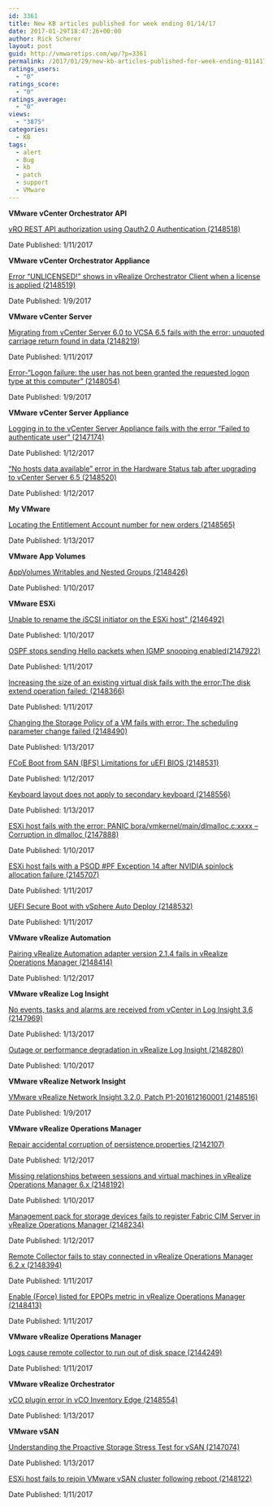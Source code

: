 ```yaml
---
id: 3361
title: New KB articles published for week ending 01/14/17
date: 2017-01-29T18:47:26+00:00
author: Rick Scherer
layout: post
guid: http://vmwaretips.com/wp/?p=3361
permalink: /2017/01/29/new-kb-articles-published-for-week-ending-011417/
ratings_users:
  - "0"
ratings_score:
  - "0"
ratings_average:
  - "0"
views:
  - "3875"
categories:
  - KB
tags:
  - alert
  - Bug
  - kb
  - patch
  - support
  - VMware
---
```

**VMware vCenter Orchestrator API**
  
<a href="https://kb.vmware.com/kb/2148518" name="&lpos=apps_scodevmw : 49">vRO REST API authorization using Oauth2.0 Authentication (2148518)</a>
  
Date Published: 1/11/2017

**VMware vCenter Orchestrator Appliance**
  
<a href="https://kb.vmware.com/kb/2148519" name="&lpos=apps_scodevmw : 50">Error “UNLICENSED!” shows in vRealize Orchestrator Client when a license is applied (2148519)</a>
  
Date Published: 1/9/2017

**VMware vCenter Server**
  
<a href="https://kb.vmware.com/kb/2148219" name="&lpos=apps_scodevmw : 51">Migrating from vCenter Server 6.0 to VCSA 6.5 fails with the error: unquoted carriage return found in data (2148219)</a>
  
Date Published: 1/11/2017
  
<a href="https://kb.vmware.com/kb/2148054" name="&lpos=apps_scodevmw : 52">Error-“Logon failure: the user has not been granted the requested logon type at this computer” (2148054)</a>
  
Date Published: 1/9/2017

**VMware vCenter Server Appliance**
  
<a href="https://kb.vmware.com/kb/2147174" name="&lpos=apps_scodevmw : 53">Logging in to the vCenter Server Appliance fails with the error “Failed to authenticate user” (2147174)</a>
  
Date Published: 1/12/2017
  
[“No hosts data available” error in the Hardware Status tab after upgrading to vCenter Server 6.5 (2148520)](https://kb.vmware.com/kb/2148520)
  
Date Published: 1/12/2017

<!--more-->

**My VMware**
  
[Locating the Entitlement Account number for new orders (2148565)](https://kb.vmware.com/kb/2148565)
  
Date Published: 1/13/2017

**VMware App Volumes**
  
[AppVolumes Writables and Nested Groups (2148426)](https://kb.vmware.com/kb/2148426)
  
Date Published: 1/10/2017

**VMware ESXi**
  
[Unable to rename the iSCSI initiator on the ESXi host” (2146492)](https://kb.vmware.com/kb/2146492)
  
Date Published: 1/10/2017
  
<a href="https://kb.vmware.com/kb/2147922" name="&lpos=apps_scodevmw : 58">OSPF stops sending Hello packets when IGMP snooping enabled(2147922)</a>
  
Date Published: 1/11/2017
  
<a href="https://kb.vmware.com/kb/2148366" name="&lpos=apps_scodevmw : 59">Increasing the size of an existing virtual disk fails with the error:The disk extend operation failed: <Reason> (2148366)</a>
  
Date Published: 1/11/2017
  
[Changing the Storage Policy of a VM fails with error: The scheduling parameter change failed (2148490)](https://kb.vmware.com/kb/2148490)
  
Date Published: 1/13/2017
  
[FCoE Boot from SAN (BFS) Limitations for uEFI BIOS (2148531)](https://kb.vmware.com/kb/2148531)
  
Date Published: 1/12/2017
  
[Keyboard layout does not apply to secondary keyboard (2148556)](https://kb.vmware.com/kb/2148556)
  
Date Published: 1/13/2017
  
<a href="https://kb.vmware.com/kb/2147888" name="&lpos=apps_scodevmw : 63">ESXi host fails with the error: PANIC bora/vmkernel/main/dlmalloc.c:xxxx – Corruption in dlmalloc (2147888)</a>
  
Date Published: 1/10/2017
  
<a href="https://kb.vmware.com/kb/2145707" name="&lpos=apps_scodevmw : 64">ESXi host fails with a PSOD #PF Exception 14 after NVIDIA spinlock allocation failure (2145707)</a>
  
Date Published: 1/11/2017
  
<a href="https://kb.vmware.com/kb/2148532" name="&lpos=apps_scodevmw : 65">UEFI Secure Boot with vSphere Auto Deploy (2148532)</a>
  
Date Published: 1/11/2017

**VMware vRealize Automation**
  
<a href="https://kb.vmware.com/kb/2148414" name="&lpos=apps_scodevmw : 66">Pairing vRealize Automation adapter version 2.1.4 fails in vRealize Operations Manager (2148414)</a>
  
Date Published: 1/12/2017

**VMware vRealize Log Insight**
  
[No events, tasks and alarms are received from vCenter in Log Insight 3.6 (2147969)](https://kb.vmware.com/kb/2147969)
  
Date Published: 1/13/2017
  
<a href="https://kb.vmware.com/kb/2148280" name="&lpos=apps_scodevmw : 68">Outage or performance degradation in vRealize Log Insight (2148280)</a>
  
Date Published: 1/10/2017

**VMware vRealize Network Insight**
  
[VMware vRealize Network Insight 3.2.0, Patch P1-201612160001 (2148516)](https://kb.vmware.com/kb/2148516)
  
Date Published: 1/9/2017

**VMware vRealize Operations Manager**
  
[Repair accidental corruption of persistence.properties (2142107)](https://kb.vmware.com/kb/2142107)
  
Date Published: 1/12/2017
  
[Missing relationships between sessions and virtual machines in vRealize Operations Manager 6.x (2148192)](https://kb.vmware.com/kb/2148192)
  
Date Published: 1/10/2017
  
<a href="https://kb.vmware.com/kb/2148234" name="&lpos=apps_scodevmw : 72">Management pack for storage devices fails to register Fabric CIM Server in vRealize Operations Manager (2148234)</a>
  
Date Published: 1/12/2017
  
[Remote Collector fails to stay connected in vRealize Operations Manager 6.2.x (2148394)](https://kb.vmware.com/kb/2148394)
  
Date Published: 1/11/2017
  
[Enable (Force) listed for EPOPs metric in vRealize Operations Manager (2148413)](https://kb.vmware.com/kb/2148413)
  
Date Published: 1/11/2017

**VMware vRealize Operations Manager**
  
[Logs cause remote collector to run out of disk space (2144249)](https://kb.vmware.com/kb/2144249)
  
Date Published: 1/11/2017

**VMware vRealize Orchestrator**
  
[vCO plugin error in vCO Inventory Edge (2148554)](https://kb.vmware.com/kb/2148554)
  
Date Published: 1/13/2017

**VMware vSAN**
  
[Understanding the Proactive Storage Stress Test for vSAN (2147074)](https://kb.vmware.com/kb/2147074)
  
Date Published: 1/13/2017
  
<a href="https://kb.vmware.com/kb/2148122" name="&lpos=apps_scodevmw : 78">ESXi host fails to rejoin VMware vSAN cluster following reboot (2148122)</a>
  
Date Published: 1/11/2017